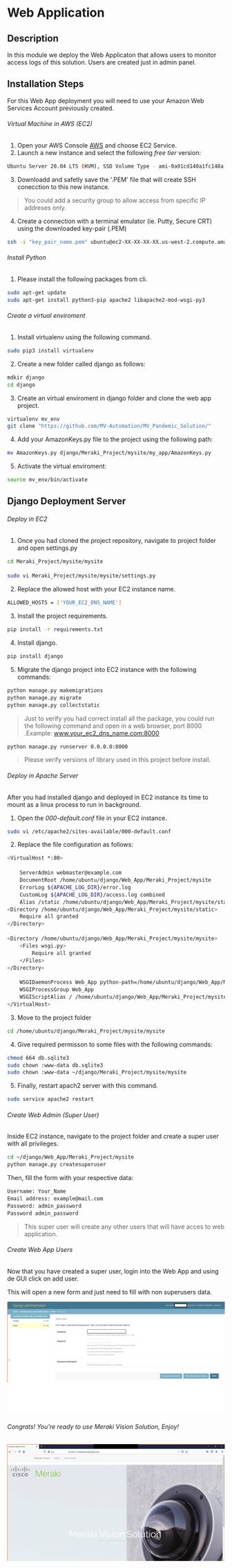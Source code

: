 # Web Application
## Description
In this module we deploy the Web Applicaton  that allows users to monitor access logs of this solution. Users are created just in admin panel. 

## Installation Steps
For this Web App deployment you will need to use your Amazon Web Services Account  previously created. 

###### Virtual Machine in AWS (EC2)
1. Open your AWS Console [AWS](https://aws.amazon.com) and choose EC2 Service. 
2. Launch a new instance and select the following *free tier* version:
``` bash
Ubuntu Server 20.04 LTS (HVM), SSD Volume Type - ami-0a91cd140a1fc148a (64-bit x86) / ami-0742a572c2ce45ebf (64-bit Arm)
```
3. Downloadd and safetly save the '.PEM' file that will create SSH conecction to this new instance.

> You could add a security group to allow access from specific IP addreses only.

4. Create a connection with a terminal emulator (ie. Putty, Secure CRT) using the downloaded key-pair (.PEM)

``` bash
ssh -i "key_pair_name.pem" ubuntu@ec2-XX-XX-XX-XX.us-west-2.compute.amazonaws.com
```


###### Install Python
1. Please install the following packages from cli.

``` bash
sudo apt-get update
sudo apt-get install python3-pip apache2 libapache2-mod-wsgi-py3
```

###### Create a virtual enviroment 
1. Install virtualenv using the following command.
``` bash
sudo pip3 install virtualenv
```
2. Create a new folder called django as follows:
``` bash
mdkir django
cd django
```

3. Create an virtual enviroment in django folder and clone the web app project. 
``` bash
virtualenv mv_env
git clone "https://github.com/MV-Automation/MV_Pandemic_Solution/" 
```
4. Add your AmazonKeys.py file to the project using the following path:

``` bash
mv AmazonKeys.py django/Meraki_Project/mysite/my_app/AmazonKeys.py
```

5. Activate the virtual enviroment:
``` bash
source mv_env/bin/activate
```

## Django Deployment Server

###### Deploy in EC2
1. Once you had cloned the project repository, navigate to project folder and open settings.py
``` bash
cd Meraki_Project/mysite/mysite

sudo vi Meraki_Project/mysite/mysite/settings.py
```
2. Replace the allowed host with your EC2 instance name.
``` bash
ALLOWED_HOSTS = ['YOUR_EC2_DNS_NAME']
```
3. Install the project requirements.
``` bash
pip install -r requirements.txt
```
4. Install django.
``` bash
pip install django
```
5. Migrate the django project into EC2 instance with the following commands:
``` bash
python manage.py makemigrations
python manage.py migrate
python manage.py collectstatic
```
> Just to verify you had correct install all the package, you could run the following command and open in a web browser, port 8000 .Example: www.your_ec2_dns_name.com:8000
``` bash
python manage.py runserver 0.0.0.0:8000
```

> Please verify versions of library used in this project before install. 

###### Deploy in Apache Server

After you had installed django and deployed in EC2 instance its time to mount as a linux process to run in background. 


1. Open the *000-default.conf* file in your EC2 instance. 
``` bash
sudo vi /etc/apache2/sites-available/000-default.conf
```

2. Replace the file configuration as follows:

``` bash
<VirtualHost *:80>

	ServerAdmin webmaster@example.com
	DocumentRoot /home/ubuntu/django/Web_App/Meraki_Project/mysite
	ErrorLog ${APACHE_LOG_DIR}/error.log
	CustomLog ${APACHE_LOG_DIR}/access.log combined
	Alias /static /home/ubuntu/django/Web_App/Meraki_Project/mysite/static
<Directory /home/ubuntu/django/Web_App/Meraki_Project/mysite/static>
	Require all granted
</Directory>

<Directory /home/ubuntu/django/Web_App/Meraki_Project/mysite/mysite>
	<Files wsgi.py>
		Require all granted
	</Files>
</Directory>

	WSGIDaemonProcess Web_App python-path=/home/ubuntu/django/Web_App/Meraki_Project/mysite python-home=/home/ubuntu/django/MV_Project
	WSGIProcessGroup Web_App
	WSGIScriptAlias / /home/ubuntu/django/Web_App/Meraki_Project/mysite/mysite/wsgi.py
</VirtualHost>
```
3. Move to the project folder
``` bash
cd /home/ubuntu/django/Meraki_Project/mysite/mysite
```
4. Give required permisson to some files with the following commands:

``` bash
chmod 664 db.sqlite3
sudo chown :www-data db.sqlite3
sudo chown :www-data ~/django/Meraki_Project/mysite/mysite
```
5. Finally, restart apach2 server with this command.

``` bash
sudo service apache2 restart
```

###### Create Web Admin (Super User)
Inside EC2 instance, navigate to the project folder and create a super user with all privileges. 

``` bash
cd ~/django/Web_App/Meraki_Project/mysite
python manage.py createsuperuser 
```
Then, fill the form with your respective data:

``` bash
Username: Your_Name
Email address: example@mail.com
Password: admin_password
Password admin_password
```
> This super user will create any other users that will have acces to web application. 

###### Create Web App Users
Now that you have created a super user, login into the Web App and using de GUI click on add user.

This will open a new form and just need to fill with non superusers data.

![Image of Create Users](
https://github.com/MV-Automation/MV_Pandemic_Solution/blob/main/img/user_add.png)


###### Congrats! You're ready to use Meraki Vision Solution, Enjoy!

![Image of Web App](
https://github.com/MV-Automation/MV_Pandemic_Solution/blob/main/img/web_app.png)
